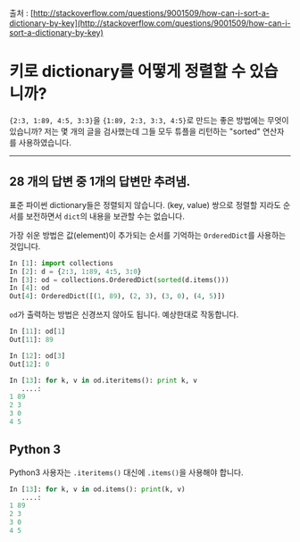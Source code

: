 출처 : [http://stackoverflow.com/questions/9001509/how-can-i-sort-a-dictionary-by-key](http://stackoverflow.com/questions/9001509/how-can-i-sort-a-dictionary-by-key)

# 키로 dictionary를 어떻게 정렬할 수 있습니까?

 `{2:3, 1:89, 4:5, 3:3}`을 `{1:89, 2:3, 3:3, 4:5}`로 만드는 좋은 방법에는 무엇이 있습니까? 저는 몇 개의 글을 검사했는데 그들 모두 튜플을 리턴하는 "sorted" 연산자를 사용하였습니다.

----

## 28 개의 답변 중 1개의 답변만 추려냄.

표준 파이썬 dictionary들은 정렬되지 않습니다. (key, value) 쌍으로 정렬할 지라도 순서를 보전하면서 `dict`의 내용을 보관할 수는 없습니다.

가장 쉬운 방법은 값(element)이 추가되는 순서를 기억하는 `OrderedDict`를 사용하는 것입니다.

```python
In [1]: import collections
In [2]: d = {2:3, 1:89, 4:5, 3:0}
In [3]: od = collections.OrderedDict(sorted(d.items()))
In [4]: od
Out[4]: OrderedDict([(1, 89), (2, 3), (3, 0), (4, 5)])
```

`od`가 출력하는 방법은 신경쓰지 않아도 됩니다. 예상한대로 작동합니다.

```python
In [11]: od[1]
Out[11]: 89

In [12]: od[3]
Out[12]: 0

In [13]: for k, v in od.iteritems(): print k, v
   ....: 
1 89
2 3
3 0
4 5
```

## Python 3

Python3 사용자는 `.iteritems()` 대신에 `.items()`을 사용해야 합니다.

```python
In [13]: for k, v in od.items(): print(k, v)
   ....: 
1 89
2 3
3 0
4 5
```
